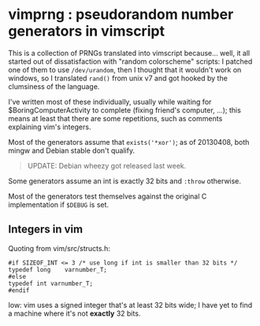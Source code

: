 vimprng : pseudorandom number generators in vimscript
=====================================================

This is a collection of PRNGs translated into vimscript because...
well, it all started out of dissatisfaction with "random colorscheme" scripts:
I patched one of them to use `/dev/urandom`, then I thought that it
wouldn't work on windows, so I translated `rand()` from unix v7
and got hooked by the clumsiness of the language.

I've written most of these individually, usually while waiting for
$BoringComputerActivity to complete (fixing friend's computer, ...);
this means at least that there are some repetitions, such as comments
explaining vim's integers.

Most of the generators assume that `exists('*xor')`; as of
20130408, both mingw and Debian stable don't qualify.
> UPDATE: Debian wheezy got released last week.

Some generators assume an int is exactly 32 bits and `:throw` otherwise.

Most of the generators test themselves against the original C
implementation if `$DEBUG` is set.


Integers in vim
---------------

Quoting from vim/src/structs.h:

	#if SIZEOF_INT <= 3	/* use long if int is smaller than 32 bits */
	typedef long	varnumber_T;
	#else
	typedef int	varnumber_T;
	#endif

Iow: vim uses a signed integer that's at least 32 bits wide;
I have yet to find a machine where it's not **exactly** 32 bits.

